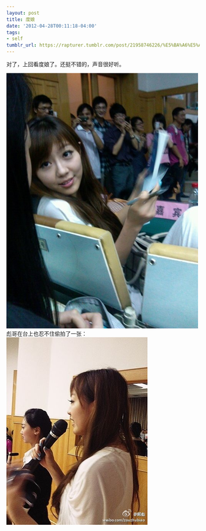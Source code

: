```yaml
---
layout: post
title: 度娘
date: '2012-04-28T00:11:18-04:00'
tags:
- self
tumblr_url: https://rapturer.tumblr.com/post/21958746226/%E5%BA%A6%E5%A8%98
---
```

对了，上回看度娘了。还挺不错的，声音很好听。

![](/assets/img/tumblr_m368xpgsx71r0cnr9.jpg)彪哥在台上也忍不住偷拍了一张： ![](/assets/img/tumblr_m368yky8fs1r0cnr9.jpg)

